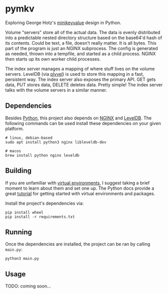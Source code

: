 # pymkv
Exploring George Hotz's [minikeyvalue](https://github.com/geohot/minikeyvalue) design in Python.

Volume "servers" store all of the actual data.
The data is evenly distributed into a predictable nested directory structure based on the base64'd hash of its contents.
Could be text, a file, doesn't really matter.
It is all bytes.
This part of the program is just an NGINX subprocess.
The config is generated as needed, thrown into a tempfile, and started as a child process.
NGINX then starts up its own worker child processes.

The index server manages a mapping of where stuff lives on the volume servers.
LevelDB (via [plyvel](https://plyvel.readthedocs.io/en/latest/)) is used to store this mapping in a fast, persistent way.
The index server also exposes the primary API.
GET gets data, PUT stores data, DELETE deletes data.
Pretty simple!
The index server talks with the volume servers in a similar manner.

## Dependencies
Besides [Python](https://www.python.org), this project also depends on [NGINX](http://nginx.org/) and [LevelDB](https://github.com/google/leveldb).
The following commands can be used install these dependencies on your given platform.
```
# linux, debian-based
sudo apt install python3 nginx libleveldb-dev

# macos
brew install python nginx leveldb
```

## Building
If you are unfamiliar with [virtual environments](https://docs.python.org/3/library/venv.html), I suggest taking a brief moment to learn about them and set one up.
The Python docs provide a great [tutorial](https://docs.python.org/3/tutorial/venv.html) for getting started with virtual environments and packages.

Install the project's dependencies via:
```
pip install wheel
pip install -r requirements.txt
```

## Running
Once the dependencies are installed, the project can be ran by calling `main.py`:
```
python3 main.py
```

## Usage
TODO: coming soon...
